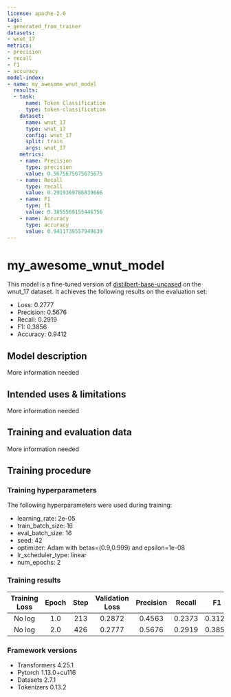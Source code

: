 ```yaml
---
license: apache-2.0
tags:
- generated_from_trainer
datasets:
- wnut_17
metrics:
- precision
- recall
- f1
- accuracy
model-index:
- name: my_awesome_wnut_model
  results:
  - task:
      name: Token Classification
      type: token-classification
    dataset:
      name: wnut_17
      type: wnut_17
      config: wnut_17
      split: train
      args: wnut_17
    metrics:
    - name: Precision
      type: precision
      value: 0.5675675675675675
    - name: Recall
      type: recall
      value: 0.2919369786839666
    - name: F1
      type: f1
      value: 0.3855569155446756
    - name: Accuracy
      type: accuracy
      value: 0.9411739557949639
---
```


<!-- This model card has been generated automatically according to the information the Trainer had access to. You
should probably proofread and complete it, then remove this comment. -->

# my_awesome_wnut_model

This model is a fine-tuned version of [distilbert-base-uncased](https://huggingface.co/distilbert-base-uncased) on the wnut_17 dataset.
It achieves the following results on the evaluation set:
- Loss: 0.2777
- Precision: 0.5676
- Recall: 0.2919
- F1: 0.3856
- Accuracy: 0.9412

## Model description

More information needed

## Intended uses & limitations

More information needed

## Training and evaluation data

More information needed

## Training procedure

### Training hyperparameters

The following hyperparameters were used during training:
- learning_rate: 2e-05
- train_batch_size: 16
- eval_batch_size: 16
- seed: 42
- optimizer: Adam with betas=(0.9,0.999) and epsilon=1e-08
- lr_scheduler_type: linear
- num_epochs: 2

### Training results

| Training Loss | Epoch | Step | Validation Loss | Precision | Recall | F1     | Accuracy |
|:-------------:|:-----:|:----:|:---------------:|:---------:|:------:|:------:|:--------:|
| No log        | 1.0   | 213  | 0.2872          | 0.4563    | 0.2373 | 0.3122 | 0.9377   |
| No log        | 2.0   | 426  | 0.2777          | 0.5676    | 0.2919 | 0.3856 | 0.9412   |


### Framework versions

- Transformers 4.25.1
- Pytorch 1.13.0+cu116
- Datasets 2.7.1
- Tokenizers 0.13.2
